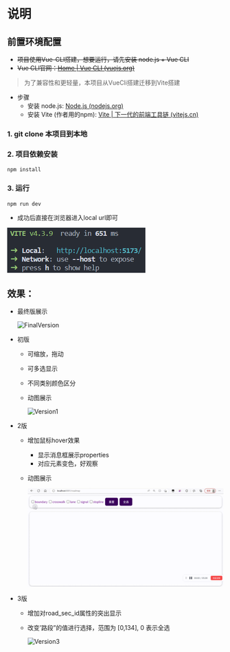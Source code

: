 # 说明

## 前置环境配置

- ~~项目使用Vue-CLI搭建，想要运行，请先安装 node.js + Vue CLI~~
- ~~Vue CLI官网：[Home | Vue CLI (vuejs.org)](https://cli.vuejs.org/zh/)~~

>  为了兼容性和更轻量，本项目从VueCli搭建迁移到Vite搭建

- 步骤
  - 安装 node.js: [Node.js (nodejs.org)](https://nodejs.org/en)
  - 安装 Vite (作者用的npm): [Vite | 下一代的前端工具链 (vitejs.cn)](https://vitejs.cn/vite3-cn/)

### 1. git clone 本项目到本地

### 2. 项目依赖安装

```
npm install
```

### 3. 运行

```
npm run dev
```

- 成功后直接在浏览器进入local url即可

![runProject](/img/1.png)



## 效果：

- 最终版展示

  ![FinalVersion](/img/demo.gif)

- 初版

  - 可缩放，拖动

  - 可多选显示

  - 不同类别颜色区分

  - 动图展示

    ![Version1](/img/show1.gif)

- 2版

  - 增加鼠标hover效果

    - 显示消息框展示properties
    - 对应元素变色，好观察

  - 动图展示

    ![Version2](./img/show2.gif)

- 3版

  - 增加对road_sec_id属性的突出显示

  - 改变’路段”的值进行选择，范围为 [0,134], 0 表示全选

    ![Version3](./img/show3.gif)
